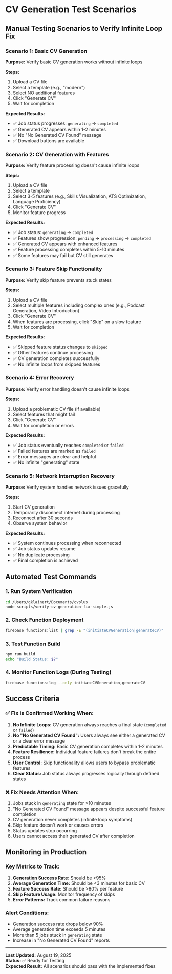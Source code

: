 # CV Generation Test Scenarios

## Manual Testing Scenarios to Verify Infinite Loop Fix

### Scenario 1: Basic CV Generation
**Purpose:** Verify basic CV generation works without infinite loops

**Steps:**
1. Upload a CV file
2. Select a template (e.g., "modern")
3. Select NO additional features
4. Click "Generate CV"
5. Wait for completion

**Expected Results:**
- ✅ Job status progresses: `generating` → `completed`
- ✅ Generated CV appears within 1-2 minutes
- ✅ No "No Generated CV Found" message
- ✅ Download buttons are available

### Scenario 2: CV Generation with Features
**Purpose:** Verify feature processing doesn't cause infinite loops

**Steps:**
1. Upload a CV file
2. Select a template
3. Select 3-5 features (e.g., Skills Visualization, ATS Optimization, Language Proficiency)
4. Click "Generate CV"
5. Monitor feature progress

**Expected Results:**
- ✅ Job status: `generating` → `completed`
- ✅ Features show progression: `pending` → `processing` → `completed`
- ✅ Generated CV appears with enhanced features
- ✅ Feature processing completes within 5-10 minutes
- ✅ Some features may fail but CV still generates

### Scenario 3: Feature Skip Functionality
**Purpose:** Verify skip feature prevents stuck states

**Steps:**
1. Upload a CV file
2. Select multiple features including complex ones (e.g., Podcast Generation, Video Introduction)
3. Click "Generate CV"
4. When features are processing, click "Skip" on a slow feature
5. Wait for completion

**Expected Results:**
- ✅ Skipped feature status changes to `skipped`
- ✅ Other features continue processing
- ✅ CV generation completes successfully
- ✅ No infinite loops from skipped features

### Scenario 4: Error Recovery
**Purpose:** Verify error handling doesn't cause infinite loops

**Steps:**
1. Upload a problematic CV file (if available)
2. Select features that might fail
3. Click "Generate CV"
4. Wait for completion or errors

**Expected Results:**
- ✅ Job status eventually reaches `completed` or `failed`
- ✅ Failed features are marked as `failed`
- ✅ Error messages are clear and helpful
- ✅ No infinite "generating" state

### Scenario 5: Network Interruption Recovery
**Purpose:** Verify system handles network issues gracefully

**Steps:**
1. Start CV generation
2. Temporarily disconnect internet during processing
3. Reconnect after 30 seconds
4. Observe system behavior

**Expected Results:**
- ✅ System continues processing when reconnected
- ✅ Job status updates resume
- ✅ No duplicate processing
- ✅ Final completion is achieved

## Automated Test Commands

### 1. Run System Verification
```bash
cd /Users/gklainert/Documents/cvplus
node scripts/verify-cv-generation-fix-simple.js
```

### 2. Check Function Deployment
```bash
firebase functions:list | grep -E "(initiateCVGeneration|generateCV)"
```

### 3. Test Function Build
```bash
npm run build
echo "Build Status: $?"
```

### 4. Monitor Function Logs (During Testing)
```bash
firebase functions:log --only initiateCVGeneration,generateCV
```

## Success Criteria

### ✅ Fix is Confirmed Working When:
1. **No Infinite Loops:** CV generation always reaches a final state (`completed` or `failed`)
2. **No "No Generated CV Found":** Users always see either a generated CV or a clear error message
3. **Predictable Timing:** Basic CV generation completes within 1-2 minutes
4. **Feature Resilience:** Individual feature failures don't break the entire process
5. **User Control:** Skip functionality allows users to bypass problematic features
6. **Clear Status:** Job status always progresses logically through defined states

### ❌ Fix Needs Attention When:
1. Jobs stuck in `generating` state for >10 minutes
2. "No Generated CV Found" message appears despite successful feature completion
3. CV generation never completes (infinite loop symptoms)
4. Skip feature doesn't work or causes errors
5. Status updates stop occurring
6. Users cannot access their generated CV after completion

## Monitoring in Production

### Key Metrics to Track:
1. **Generation Success Rate:** Should be >95%
2. **Average Generation Time:** Should be <3 minutes for basic CV
3. **Feature Success Rate:** Should be >80% per feature
4. **Skip Feature Usage:** Monitor frequency of skips
5. **Error Patterns:** Track common failure reasons

### Alert Conditions:
- Generation success rate drops below 90%
- Average generation time exceeds 5 minutes
- More than 5 jobs stuck in `generating` state
- Increase in "No Generated CV Found" reports

---

**Last Updated:** August 19, 2025  
**Status:** ✅ Ready for Testing  
**Expected Result:** All scenarios should pass with the implemented fixes